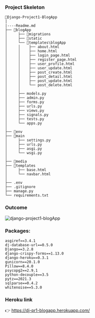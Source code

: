 ### Project Skeleton
```
📁Django-Project1-BlogApp
|
|----Readme.md         
├── 📁blogApp 
│     ├── 📁migrations
│     ├── 📁static
│     └── 📁templates\blogApp
│     │    ├── about.html
│     │    ├── home.html
│     │    ├── login_page.html
│     │    ├── register_page.html
│     │    ├── user_profile.html
│     │    ├── user_update.html
│     │    ├── post_create.html
│     │    ├── post_detail.html
│     │    ├── post_update.html
│     │    └── post_delete.html
│     │
│     ├── models.py
│     ├── admin.py
│     ├── forms.py
│     ├── urls.py
│     ├── views.py
│     ├── signals.py
│     ├── tests.py
│     └── apps.py
│
├── 📁env
├── 📁main
│     ├── settings.py     
│     ├── urls.py
│     ├── asgi.py
│     └── wsgi.py
│
├── 📁media
├── 📁templates
│     ├── base.html
│     └── navbar.html
│
├── .env
├── .gitignore
├── manage.py
└── requirements.txt
```
### Outcome

![django-project1-blogApp](milestoneproject.gif)

### Packages:
    asgiref==3.4.1
    dj-database-url==0.5.0
    Django==3.2.8
    django-crispy-forms==1.13.0
    django-heroku==0.3.1
    gunicorn==20.1.0
    Pillow==8.4.0
    psycopg2==2.9.1
    python-decouple==3.5
    pytz==2021.3
    sqlparse==0.4.2
    whitenoise==5.3.0

### Heroku link
👉 https://dj-pr1-blogapp.herokuapp.com/


